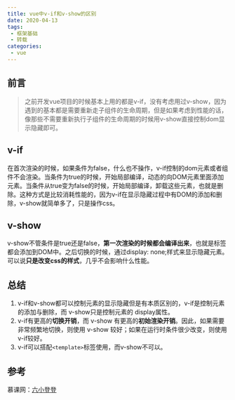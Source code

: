 ```yaml
---
title: vue中v-if和v-show的区别
date: 2020-04-13
tags:
 - 框架基础    
 - 转载   
categories: 
 - vue
---
```

## 前言
> 之前开发vue项目的时候基本上用的都是v-if，没有考虑用过v-show，因为遇到的基本都是需要重新走子组件的生命周期，但是如果考虑到性能的话，像那些不需要重新执行子组件的生命周期的时候用v-show直接控制dom显示隐藏即可。

## v-if
在首次渲染的时候，如果条件为false，什么也不操作，v-if控制的dom元素或者组件不会渲染。当条件为true的时候，开始局部编译，动态的向DOM元素里面添加元素。当条件从true变为false的时候，开始局部编译，卸载这些元素，也就是删除。这种方式是比较消耗性能的，因为v-if在显示隐藏过程中有DOM的添加和删除，v-show就简单多了，只是操作css。

## v-show
v-show不管条件是true还是false，**第一次渲染的时候都会编译出来**，也就是标签都会添加到DOM中。之后切换的时候，通过display: none;样式来显示隐藏元素。可以说**只是改变css的样式**，几乎不会影响什么性能。


## 总结
1. v-if和v-show都可以控制元素的显示隐藏但是有本质区别的，v-if是控制元素的添加与删除，而 v-show只是控制元素的 display属性。
2. v-if有更高的**切换开销**，而 v-show 有更高的**初始渲染开销**。因此，如果需要非常频繁地切换，则使用 v-show 较好；如果在运行时条件很少改变，则使用 v-if较好。
3. v-if可以搭配`<template>`标签使用，而v-show不可以。

## 参考

慕课网：[六小登登](https://www.imooc.com/article/264961)
